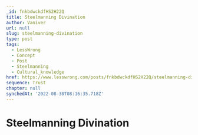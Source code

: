 ```yaml
---
_id: fnkbdwckdfHS2H22Q
title: Steelmanning Divination
author: Vaniver
url: null
slug: steelmanning-divination
type: post
tags:
  - LessWrong
  - Concept
  - Post
  - Steelmanning
  - Cultural_knowledge
href: https://www.lesswrong.com/posts/fnkbdwckdfHS2H22Q/steelmanning-divination
sequence: Trust
chapter: null
synchedAt: '2022-08-30T08:16:35.718Z'
---
```


# Steelmanning Divination

